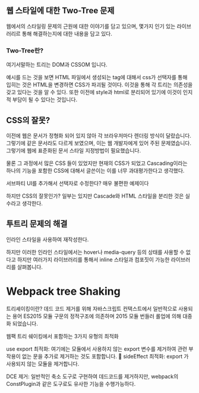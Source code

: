 ## 웹 스타일에 대한 Two-Tree 문제
웹에서의 스타일링 문제의 근원에 대한 이야기를 담고 있으며,
몇가지 인기 있는 라이브러리르 통해 해결하는지에 대한 내용을 담고 있다.

### Two-Tree란?
여기서말하는 트리는 DOM과 CSSOM 입니다.

예시를 드는 것을 보면 HTML 파일에서 생성되는 tag에 대해서 css가 선택자를 통해 입히는 것은 HTML을 변경하면 CSS가 파괴될 것이다.
이것을 통해 각 트리는 의존성을 갖고 있다는 것을 알 수 있다.
또한 이전에 style과 html로 분리되어 있기에 이것이 인지적 부담이 될 수 있다는 것입니다.

## CSS의 잘못?
이전에 웹은 문서가 정형화 되어 있지 않아 각 브라우저마다 렌더링 방식이 달랐습니다. 그렇기에 같은 문서라도 다르게 보였으며, 이는 웹 개발자에게 있어 주된 문제였습니다.
그렇기에 웹에 표준화된 문서 스타일 지정방법이 필요했습니다.

물론 그 과정에서 많은 CSS 들이 있었지만 현재의 CSS가 되었고 Cascading이라는 하나의 기능을 포함한 CSS에 대해서 글쓴이는 이를 너무 과대평가한다고 생각했다.

서브파티 UI를 추가해서 선택자로 수정한다? 매우 불편한 예제이다


하지만 CSS의 잘못인가? 일부는 있지만 Cascade와 HTML 스타일을 분리한 것은 실수라고 생각한다.

## 투트리 문제의 해결
인라인 스타일을 사용하여 재작성한다.

하지만 이러한 인라인 스타일에서는 hover나 media-query 등의 상태를 사용할 수 없다고 하지만 여러가지 라이브러리를 통해서 inline 스타일과 컴포짓이 가능한 라이브러리를 살펴봅니다.


# Webpack tree Shaking
트리셰이킹이란?
데드 코드 제거를 위해 자바스크립트 컨택스트에서 일반적으로 사용되는 용어
ES2015 모듈 구문의 정적구조에 의존하며 2015 모듈 번들러 롤업에 의해 대중화 되었습니다.

웹팩 트리 쉐이킹에서 포함하는 3가지 유형의 최적화

use export 최적화: 여기에는 모듈에서 사용하지 않는 export 변수를 제거하여 관련 부작용이 없는 문을 추가로 제거하는 것도 포함합니다.

sideEffect 최적화: export 가 사용되지 않는 모듈을 제거합니다.

DCE 제거: 일반적인 축소 도구로 구현하여 데드코드를 제거하지만, webpack의 ConstPlugin과 같은 도구로도 유사한 기능을 수행가능하다.